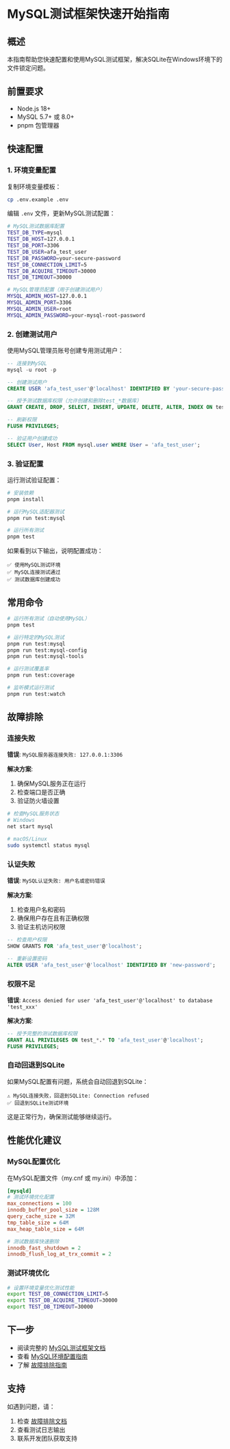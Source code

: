 # MySQL测试框架快速开始指南

## 概述

本指南帮助您快速配置和使用MySQL测试框架，解决SQLite在Windows环境下的文件锁定问题。

## 前置要求

- Node.js 18+
- MySQL 5.7+ 或 8.0+
- pnpm 包管理器

## 快速配置

### 1. 环境变量配置

复制环境变量模板：

```bash
cp .env.example .env
```

编辑 `.env` 文件，更新MySQL测试配置：

```bash
# MySQL测试数据库配置
TEST_DB_TYPE=mysql
TEST_DB_HOST=127.0.0.1
TEST_DB_PORT=3306
TEST_DB_USER=afa_test_user
TEST_DB_PASSWORD=your-secure-password
TEST_DB_CONNECTION_LIMIT=5
TEST_DB_ACQUIRE_TIMEOUT=30000
TEST_DB_TIMEOUT=30000

# MySQL管理员配置（用于创建测试用户）
MYSQL_ADMIN_HOST=127.0.0.1
MYSQL_ADMIN_PORT=3306
MYSQL_ADMIN_USER=root
MYSQL_ADMIN_PASSWORD=your-mysql-root-password
```

### 2. 创建测试用户

使用MySQL管理员账号创建专用测试用户：

```sql
-- 连接到MySQL
mysql -u root -p

-- 创建测试用户
CREATE USER 'afa_test_user'@'localhost' IDENTIFIED BY 'your-secure-password';

-- 授予测试数据库权限（允许创建和删除test_*数据库）
GRANT CREATE, DROP, SELECT, INSERT, UPDATE, DELETE, ALTER, INDEX ON test_*.* TO 'afa_test_user'@'localhost';

-- 刷新权限
FLUSH PRIVILEGES;

-- 验证用户创建成功
SELECT User, Host FROM mysql.user WHERE User = 'afa_test_user';
```

### 3. 验证配置

运行测试验证配置：

```bash
# 安装依赖
pnpm install

# 运行MySQL适配器测试
pnpm run test:mysql

# 运行所有测试
pnpm test
```

如果看到以下输出，说明配置成功：

```
✅ 使用MySQL测试环境
✅ MySQL连接测试通过
✅ 测试数据库创建成功
```

## 常用命令

```bash
# 运行所有测试（自动使用MySQL）
pnpm test

# 运行特定的MySQL测试
pnpm run test:mysql
pnpm run test:mysql-config
pnpm run test:mysql-tools

# 运行测试覆盖率
pnpm run test:coverage

# 监听模式运行测试
pnpm run test:watch
```

## 故障排除

### 连接失败

**错误**: `MySQL服务器连接失败: 127.0.0.1:3306`

**解决方案**:
1. 确保MySQL服务正在运行
2. 检查端口是否正确
3. 验证防火墙设置

```bash
# 检查MySQL服务状态
# Windows
net start mysql

# macOS/Linux
sudo systemctl status mysql
```

### 认证失败

**错误**: `MySQL认证失败: 用户名或密码错误`

**解决方案**:
1. 检查用户名和密码
2. 确保用户存在且有正确权限
3. 验证主机访问权限

```sql
-- 检查用户权限
SHOW GRANTS FOR 'afa_test_user'@'localhost';

-- 重新设置密码
ALTER USER 'afa_test_user'@'localhost' IDENTIFIED BY 'new-password';
```

### 权限不足

**错误**: `Access denied for user 'afa_test_user'@'localhost' to database 'test_xxx'`

**解决方案**:
```sql
-- 授予完整的测试数据库权限
GRANT ALL PRIVILEGES ON test_*.* TO 'afa_test_user'@'localhost';
FLUSH PRIVILEGES;
```

### 自动回退到SQLite

如果MySQL配置有问题，系统会自动回退到SQLite：

```
⚠️ MySQL连接失败，回退到SQLite: Connection refused
✅ 回退到SQLite测试环境
```

这是正常行为，确保测试能够继续运行。

## 性能优化建议

### MySQL配置优化

在MySQL配置文件（my.cnf 或 my.ini）中添加：

```ini
[mysqld]
# 测试环境优化配置
max_connections = 100
innodb_buffer_pool_size = 128M
query_cache_size = 32M
tmp_table_size = 64M
max_heap_table_size = 64M

# 测试数据库快速删除
innodb_fast_shutdown = 2
innodb_flush_log_at_trx_commit = 2
```

### 测试环境优化

```bash
# 设置环境变量优化测试性能
export TEST_DB_CONNECTION_LIMIT=5
export TEST_DB_ACQUIRE_TIMEOUT=30000
export TEST_DB_TIMEOUT=30000
```

## 下一步

- 阅读完整的 [MySQL测试框架文档](mysql-test-framework.md)
- 查看 [MySQL环境配置指南](mysql-environment-setup.md)
- 了解 [故障排除指南](mysql-troubleshooting.md)

## 支持

如遇到问题，请：

1. 检查 [故障排除文档](mysql-troubleshooting.md)
2. 查看测试日志输出
3. 联系开发团队获取支持